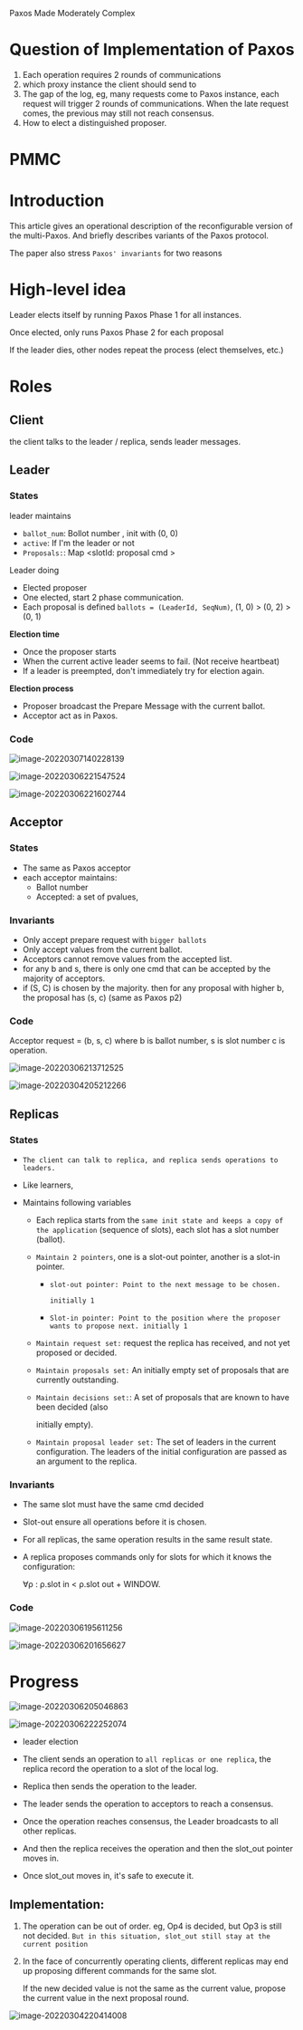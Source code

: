 Paxos Made Moderately Complex

# Question of Implementation of Paxos

1. Each operation requires 2 rounds of communications
2. which proxy instance the client should send to 
3. The gap of the log, eg, many requests come to Paxos instance, each request will trigger 2 rounds of communications.  When the late request comes, the previous may still not reach consensus. 
4. How to elect a distinguished proposer.

# PMMC

# Introduction

This article gives an operational description of the reconfigurable version of the multi-Paxos. And briefly describes variants of the Paxos protocol.

The paper also stress `Paxos' invariants` for two reasons

# High-level idea

Leader elects itself by running Paxos Phase 1 for all instances. 

Once elected, only runs Paxos Phase 2 for each proposal

If the leader dies, other nodes repeat the process (elect themselves, etc.)

# Roles

## Client

the client talks to the leader / replica, sends leader messages.

## Leader

### States

leader maintains 

- `ballot_num`: Bollot number , init with (0, 0)
- `active`:  If I'm the leader or not
- `Proposals:`:  Map <slotId: proposal cmd >

Leader doing 

- Elected proposer
- One elected, start 2 phase communication.
- Each proposal is defined `ballots = (LeaderId, SeqNum)`, (1, 0) > (0, 2) > (0, 1)

**Election time**

- Once the proposer starts
- When the current active leader seems to fail. (Not receive heartbeat)
- If a leader is preempted, don't immediately try for election again.

**Election process**

- Proposer broadcast the Prepare Message with the current ballot.
- Acceptor act as in Paxos.

### Code 

![image-20220307140228139](imgs/image-20220307140228139.png)

![image-20220306221547524](imgs/image-20220306221547524.png)

![image-20220306221602744](imgs/image-20220306221602744.png)

## Acceptor

### States

- The same as Paxos acceptor
- each acceptor maintains:
  - Ballot number
  - Accepted: a set of pvalues, 

### Invariants

- Only accept prepare request with `bigger ballots`
- Only accept values from the current ballot.
- Acceptors cannot remove values from the accepted list.
- for any b and s, there is only one cmd that can be accepted by the majority of acceptors.
- if (S, C) is chosen by the majority.  then for any proposal with higher b, the proposal has (s, c) (same as Paxos p2)

### Code

Acceptor request = (b, s, c) where b is ballot number,  s is slot number c is operation.

![image-20220306213712525](imgs/image-20220306213712525.png)

![image-20220304205212266](imgs/image-20220304205212266.png)

## Replicas

### States

- `The client can talk to replica, and replica sends operations to leaders.` 

- Like learners,  

- Maintains following variables

  - Each replica starts from the `same init state and keeps a copy of the application` (sequence of slots), each slot has a slot number (ballot).

  - `Maintain 2 pointers`, one is a slot-out pointer, another is a slot-in pointer.

    - `slot-out pointer: Point to the next message to be chosen.`

      `initially 1` 

    - `Slot-in pointer: Point to the position where the proposer wants to propose next. initially 1` 

  - `Maintain request set:` request the replica has received, and not yet proposed or decided.

  - `Maintain proposals set:` An initially empty set of proposals that are currently outstanding.

  - `Maintain decisions set:`:  A set of proposals that are known to have been decided (also

    initially empty).

  - `Maintain proposal leader set:`  The set of leaders in the current configuration. The leaders of the initial configuration are passed as an argument to the replica.

### Invariants

- The same slot must have the same cmd decided

- Slot-out ensure all operations before it is chosen.

- For all replicas, the same operation results in the same result state.

- A replica proposes commands only for slots for which it knows the configuration:

  ∀ρ : ρ.slot in < ρ.slot out + WINDOW.

### Code

![image-20220306195611256](imgs/image-20220306195611256.png)

![image-20220306201656627](imgs/image-20220306201656627.png)

# Progress

![image-20220306205046863](imgs/image-20220306205046863.png)

![image-20220306222252074](imgs/image-20220306222252074.png)

- leader election 
- The client sends an operation to `all replicas or one replica`, the replica record the operation to a slot of the local log. 

- Replica then sends the operation to the leader.
- The leader sends the operation to acceptors to reach a consensus.
- Once the operation reaches consensus, the Leader broadcasts to all other replicas.
- And then the replica receives the operation and then the slot_out pointer moves in.
- Once slot_out moves in, it's safe to execute it. 

## Implementation: 

1. The operation can be out of order. eg, Op4 is decided, but Op3 is still not decided.  `But in this situation, slot_out still stay at the current position`

2. In the face of concurrently operating clients, different replicas may end up proposing different commands for the same slot. 

   If the new decided value is not the same as the current value, propose the current value in the next proposal round. 

![image-20220304220414008](imgs/image-20220304220414008.png)

